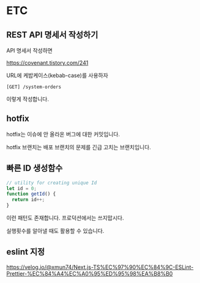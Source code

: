 # ETC

## REST API 명세서 작성하기

API 명세서 작성하면

https://covenant.tistory.com/241

URL에 케밥케이스(kebab-case)를 사용하자

```url
[GET] /system-orders
```

이렇게 작성합니다.

## hotfix

hotfix는 이슈에 안 올라온 버그에 대한 커밋입니다.

hotfix 브랜치는 배포 브랜치의 문제를 긴급 고치는 브랜치입니다.

## 빠른 ID 생성함수

```js
// utility for creating unique Id
let id = 0;
function getId() {
  return id++;
}
```

이런 패턴도 존재합니다. 프로덕션에서는 쓰지맙시다.

실행횟수를 알아낼 때도 활용할 수 있습니다.

## eslint 지정

https://velog.io/@xmun74/Next.js-TS%EC%97%90%EC%84%9C-ESLint-Prettier-%EC%84%A4%EC%A0%95%ED%95%98%EA%B8%B0
